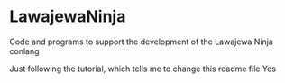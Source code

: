 # LawajewaNinja
Code and programs to support the development of the Lawajewa Ninja conlang

Just following the tutorial, which tells me to change this readme file
Yes
